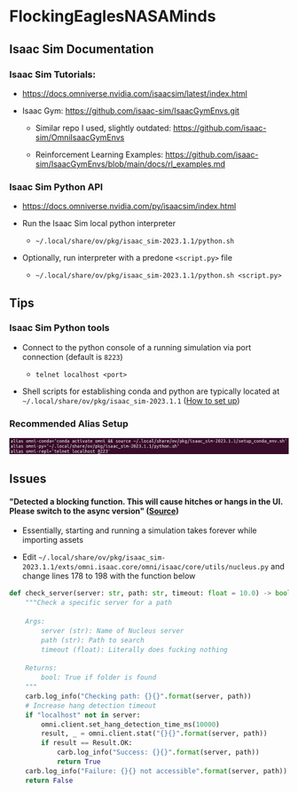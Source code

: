 # FlockingEaglesNASAMinds

## Isaac Sim Documentation

### Isaac Sim Tutorials:

- https://docs.omniverse.nvidia.com/isaacsim/latest/index.html

- Isaac Gym: https://github.com/isaac-sim/IsaacGymEnvs.git

    - Similar repo I used, slightly outdated: https://github.com/isaac-sim/OmniIsaacGymEnvs

    - Reinforcement Learning Examples: https://github.com/isaac-sim/IsaacGymEnvs/blob/main/docs/rl_examples.md  

### Isaac Sim Python API

- https://docs.omniverse.nvidia.com/py/isaacsim/index.html

- Run the Isaac Sim local python interpreter 

    - `~/.local/share/ov/pkg/isaac_sim-2023.1.1/python.sh`

- Optionally, run interpreter with a predone `<script.py>` file

    - `~/.local/share/ov/pkg/isaac_sim-2023.1.1/python.sh <script.py>`

## Tips

### Isaac Sim Python tools

- Connect to the python console of a running simulation via port connection (default is `8223`)

    - `telnet localhost <port>`

- Shell scripts for establishing conda and python are typically located at `~/.local/share/ov/pkg/isaac_sim-2023.1.1` ([How to set up](https://docs.omniverse.nvidia.com/isaacsim/latest/isaac_gym_tutorials/tutorial_gym_isaac_gym.html))

### Recommended Alias Setup 

![txt](archive/recommended_aliases.png?raw=true "title")


## Issues

#### "Detected a blocking function. This will cause hitches or hangs in the UI. Please switch to the async version" ([Source](https://forums.developer.nvidia.com/t/detected-a-blocking-function-this-will-cause-hitches-or-hangs-in-the-ui-please-switch-to-the-async-version/271191/12))

- Essentially, starting and running a simulation takes forever while importing assets

- Edit `~/.local/share/ov/pkg/isaac_sim-2023.1.1/exts/omni.isaac.core/omni/isaac/core/utils/nucleus.py` and change lines 178 to 198 with the function below

```py
def check_server(server: str, path: str, timeout: float = 10.0) -> bool:
    """Check a specific server for a path

    Args:
        server (str): Name of Nucleus server
        path (str): Path to search
        timeout (float): Literally does fucking nothing

    Returns:
        bool: True if folder is found
    """
    carb.log_info("Checking path: {}{}".format(server, path))
    # Increase hang detection timeout
    if "localhost" not in server:
        omni.client.set_hang_detection_time_ms(10000)
        result, _ = omni.client.stat("{}{}".format(server, path))
        if result == Result.OK:
            carb.log_info("Success: {}{}".format(server, path))
            return True
    carb.log_info("Failure: {}{} not accessible".format(server, path))
    return False
```
